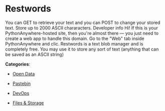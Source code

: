 # Restwords

You can GET to retrieve your text and you can POST to change your stored text.  Store up to 2000 ASCII chararacters. Developer info Hi! If this is your PythonAnywhere-hosted site, then you're almost there — you just need to create a web app to handle this domain. Go to the "Web" tab inside PythonAnywhere and clic. Restwords is a text blob manager and is completely free.  You may use it to store any sort of text (anything that can be saved as an ASCII string)

**Categories**:

- [Open Data](https://github/apis-list/apis-list#open-data)

- [Pastebin](https://github/apis-list/apis-list#pastebin)

- [DevOps](https://github/apis-list/apis-list#devops)

- [Files & Storage](https://github/apis-list/apis-list#files-and-storage)



